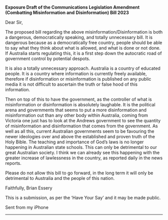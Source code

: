 **Exposure Draft of the Communications Legislation Amendment (Combatting Misinformation and**
**Disinformation) Bill 2023**

Dear Sir,

The proposed bill regarding the above misinformation/Disinformation is both a
dangerous, democratically speaking, and totally unnecessary bill. It is dangerous because
as a democratically free country, people should be able to say what they think about
what is allowed, and what is done or not done. If Australia starts regulating this, it is a
first step down the autocratic road of government control by potential despots.

It is also a totally unnecessary approach. Australia is a country of educated people. It is a
country where information is currently freely available, therefore if disinformation or
misinformation is published on any public media it is not difficult to ascertain the truth or
false hood of this information.

Then on top of this to have the government, as the controller of what is misinformation or
disinformation is absolutely laughable. It is the political arena and governments that seems
to put a more disinformation and misinformation out than any other body within Australia,
coming from Victoria one just has to look at the Andrews government to see the quantity
of misinformation and disinformation that comes from the government. As well as all this,
current Australian governments seem to be favouring the newer ideologies over and
above the established and proven truth of the Holy Bible. The teaching and importance
of God’s laws is no longer happening in Australian state schools. This can only be
detrimental to our great Australian society. I think we can already see this happening with
the greater increase of lawlessness in the country, as reported daily in the news reports.

Please do not allow this bill to go forward, in the long term it will only be detrimental to
Australia and the people of this nation.

Faithfully, Brian Essery

This is a submission, as per the ‘Have Your Say’ and it may be made public.

Sent from my iPhone


-----

